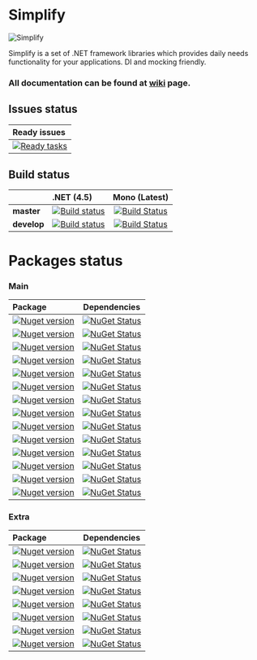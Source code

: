 Simplify
===

![Simplify](https://raw.github.com/i4004/Simplify/master/Images/Icon128x128.png)

Simplify is a set of .NET framework libraries which provides daily needs functionality for your applications. DI and mocking friendly.

### All documentation can be found at [wiki](https://github.com/i4004/Simplify/wiki) page.

## Issues status

| Ready issues |
| :------ |
| [![Ready tasks](https://badge.waffle.io/i4004/simplify.png?label=ready&title=Ready)](https://waffle.io/i4004/simplify) |

## Build status

| | **.NET (4.5)** | **Mono (Latest)** |
| :------ | :------ | :------: |
| **master** | [![Build status](https://ci.appveyor.com/api/projects/status/kmm7aa2iqp71dcwi/branch/master?svg=true)](https://ci.appveyor.com/project/i4004/simplify) | [![Build Status](https://travis-ci.org/i4004/Simplify.svg?branch=master)](https://travis-ci.org/i4004/Simplify) |
| **develop** | [![Build status](https://ci.appveyor.com/api/projects/status/kmm7aa2iqp71dcwi/branch/develop?svg=true)](https://ci.appveyor.com/project/i4004/simplify) | [![Build Status](https://travis-ci.org/i4004/Simplify.svg?branch=develop)](https://travis-ci.org/i4004/Simplify) |

Packages status
===

### Main

| Package | Dependencies |
| :------ | :------: |
| [![Nuget version](http://img.shields.io/badge/Simplify.DI-v1.1.2-blue.png)](https://www.nuget.org/packages/Simplify.DI/) | [![NuGet Status](http://nugetstatus.com/Simplify.DI.png)](http://nugetstatus.com/packages/Simplify.DI) |
| [![Nuget version](http://img.shields.io/badge/Simplify.DI.Provider.CastleWindsor-v1.1.1-blue.png)](https://www.nuget.org/packages/Simplify.DI.Provider.CastleWindsor/) | [![NuGet Status](http://nugetstatus.com/Simplify.DI.Provider.CastleWindsor.png)](http://nugetstatus.com/packages/Simplify.DI.Provider.CastleWindsor) |
| [![Nuget version](http://img.shields.io/badge/Simplify.DI.Provider.SimpleInjector-v1.2-blue.png)](https://www.nuget.org/packages/Simplify.DI.Provider.SimpleInjector/) | [![NuGet Status](http://nugetstatus.com/Simplify.DI.Provider.SimpleInjector.png)](http://nugetstatus.com/packages/Simplify.DI.Provider.SimpleInjector) |
| [![Nuget version](http://img.shields.io/badge/Simplify.DI.Wcf-v1.1.3-blue.png)](https://www.nuget.org/packages/Simplify.DI.Wcf/) | [![NuGet Status](http://nugetstatus.com/Simplify.DI.Wcf.png)](http://nugetstatus.com/packages/Simplify.DI.Wcf)  |
| [![Nuget version](http://img.shields.io/badge/Simplify.Extensions-v1.0.1-blue.png)](https://www.nuget.org/packages/Simplify.Extensions/) | [![NuGet Status](http://nugetstatus.com/Simplify.Extensions.png)](http://nugetstatus.com/packages/Simplify.Extensions) |
| [![Nuget version](http://img.shields.io/badge/Simplify.FluentNHibernate-v1.3-blue.png)](https://www.nuget.org/packages/Simplify.FluentNHibernate/) | [![NuGet Status](http://nugetstatus.com/Simplify.FluentNHibernate.png)](http://nugetstatus.com/packages/Simplify.FluentNHibernate) |
| [![Nuget version](http://img.shields.io/badge/Simplify.Log-v1.1-blue.png)](https://www.nuget.org/packages/Simplify.Log/) | [![NuGet Status](http://nugetstatus.com/Simplify.Log.png)](http://nugetstatus.com/packages/Simplify.Log) |
| [![Nuget version](http://img.shields.io/badge/Simplify.Mail-v1.3-blue.png)](https://www.nuget.org/packages/Simplify.Mail/) | [![NuGet Status](http://nugetstatus.com/Simplify.Mail.png)](http://nugetstatus.com/packages/Simplify.Mail) |
| [![Nuget version](http://img.shields.io/badge/Simplify.System-v1-blue.png)](https://www.nuget.org/packages/Simplify.System/) | [![NuGet Status](http://nugetstatus.com/Simplify.System.png)](http://nugetstatus.com/packages/Simplify.System) |
| [![Nuget version](http://img.shields.io/badge/Simplify.System.Sources-v1-blue.png)](https://www.nuget.org/packages/Simplify.System.Sources/) | [![NuGet Status](http://nugetstatus.com/Simplify.System.Sources.png)](http://nugetstatus.com/packages/Simplify.System.Sources) |
| [![Nuget version](http://img.shields.io/badge/Simplify.Templates-v1.2.1-blue.png)](https://www.nuget.org/packages/Simplify.Templates/) | [![NuGet Status](http://nugetstatus.com/Simplify.Templates.png)](http://nugetstatus.com/packages/Simplify.Templates) |
| [![Nuget version](http://img.shields.io/badge/Simplify.WindowsServices-v2.3.0-blue.png)](https://www.nuget.org/packages/Simplify.WindowsServices/) | [![NuGet Status](http://nugetstatus.com/Simplify.WindowsServices.png)](http://nugetstatus.com/packages/Simplify.WindowsServices) |
| [![Nuget version](http://img.shields.io/badge/Simplify.Xml-v1.0.3-blue.png)](https://www.nuget.org/packages/Simplify.Xml/) | [![NuGet Status](http://nugetstatus.com/Simplify.Xml.png)](http://nugetstatus.com/packages/Simplify.Xml) |
| [![Nuget version](http://img.shields.io/badge/Simplify.Xml.Sources-v1.0.3-blue.png)](https://www.nuget.org/packages/Simplify.Xml.Sources/) | [![NuGet Status](http://nugetstatus.com/Simplify.Xml.Sources.png)](http://nugetstatus.com/packages/Simplify.Xml.Sources) |

### Extra

| Package | Dependencies |
| :------ | :------: |
| [![Nuget version](http://img.shields.io/badge/Simplify.Cryptography-v1-blue.png)](https://www.nuget.org/packages/Simplify.Cryptography/) | [![NuGet Status](http://nugetstatus.com/Simplify.Cryptography.png)](http://nugetstatus.com/packages/Simplify.Cryptography) |
| [![Nuget version](http://img.shields.io/badge/Simplify.IO-v1.0.5-blue.png)](https://www.nuget.org/packages/Simplify.IO/) | [![NuGet Status](http://nugetstatus.com/Simplify.IO.png)](http://nugetstatus.com/packages/Simplify.IO) |
| [![Nuget version](http://img.shields.io/badge/Simplify.Resources-v1-blue.png)](https://www.nuget.org/packages/Simplify.Resources/) | [![NuGet Status](http://nugetstatus.com/Simplify.Resources.png)](http://nugetstatus.com/packages/Simplify.Resource) |
| [![Nuget version](http://img.shields.io/badge/Simplify.Repository-v0.2-blue.png)](https://www.nuget.org/packages/Simplify.Repository/) | [![NuGet Status](http://nugetstatus.com/Simplify.Repository.png)](http://nugetstatus.com/packages/Simplify.Repository) |
| [![Nuget version](http://img.shields.io/badge/Simplify.Repository.FluentNHibernate-v0.2.1-blue.png)](https://www.nuget.org/packages/Simplify.Repository.FluentNHibernate/) | [![NuGet Status](http://nugetstatus.com/Simplify.Repository.FluentNHibernate.png)](http://nugetstatus.com/packages/Simplify.Repository.FluentNHibernate) |
| [![Nuget version](http://img.shields.io/badge/Simplify.String-v1.0.1-blue.png)](https://www.nuget.org/packages/Simplify.String/) | [![NuGet Status](http://nugetstatus.com/Simplify.String.png)](http://nugetstatus.com/packages/Simplify.String) |
| [![Nuget version](http://img.shields.io/badge/Simplify.String.Sources-v1.0.1-blue.png)](https://www.nuget.org/packages/Simplify.String.Sources/) | [![NuGet Status](http://nugetstatus.com/Simplify.String.Sources.png)](http://nugetstatus.com/packages/Simplify.String.Sources) |
| [![Nuget version](http://img.shields.io/badge/Simplify.Windows.Forms-v1-blue.png)](https://www.nuget.org/packages/Simplify.Windows.Forms/) | [![NuGet Status](http://nugetstatus.com/Simplify.Windows.Forms.png)](http://nugetstatus.com/packages/Simplify.Windows.Forms) |

